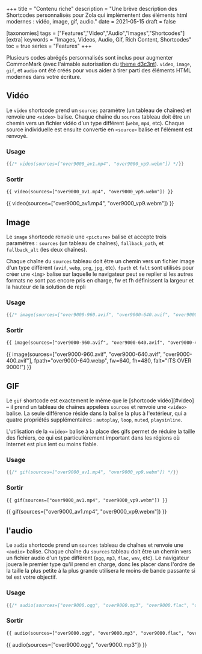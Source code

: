 +++
title = "Contenu riche"
description = "Une brève description des Shortcodes personnalisés pour Zola qui implémentent des éléments html modernes : vidéo, image, gif, audio."
date = 2021-05-15
draft = false

[taxonomies]
tags = ["Features","Video","Audio","Images","Shortcodes"]
[extra]
keywords = "Images, Videos, Audio, Gif, Rich Content, Shortcodes"
toc = true
series = "Features"
+++

Plusieurs codes abrégés personnalisés sont inclus pour augmenter CommonMark (avec l'aimable autorisation du [theme d3c3nt](https://d3c3nt.figbert.com/posts/rich-content/)). `video`, `image`, `gif`, et `audio` ont été créés pour vous aider à tirer parti des éléments HTML modernes dans votre écriture.

<!-- more -->

## Vidéo

Le `video` shortcode prend un `sources` paramètre (un tableau de chaînes) et renvoie une `<video>` balise. Chaque chaîne du `sources` tableau doit être un chemin vers un fichier vidéo d'un type différent (`webm`, `mp4`, etc). Chaque source individuelle est ensuite convertie en `<source>` balise et l'élément est renvoyé.

### Usage
```rs
{{/* video(sources=["over9000_av1.mp4", "over9000_vp9.webm"]) */}}
```
### Sortir
```html
{{ video(sources=["over9000_av1.mp4", "over9000_vp9.webm"]) }}
```
{{ video(sources=["over9000_av1.mp4", "over9000_vp9.webm"]) }}

## Image

Le `image` shortcode renvoie une `<picture>` balise et accepte trois paramètres : `sources` (un tableau de chaînes), `fallback_path`, et `fallback_alt` (les deux chaînes).

Chaque chaîne du `sources` tableau doit être un chemin vers un fichier image d'un type différent (`avif`, `webp`, `png`, `jpg`, etc). `fpath` et
`falt` sont utilisés pour créer une `<img>` balise sur laquelle le navigateur peut se replier si les autres formats ne sont pas encore pris en charge, fw et fh définissent la largeur et la hauteur de la solution de repli

### Usage
```rs
{{/* image(sources=["over9000-960.avif", "over9000-640.avif", "over9000-400.avif"], fpath="over9000-640.webp", fw=640, fh=480, falt="ITS OVER 9000!") */}}
```
### Sortir
```html
{{ image(sources=["over9000-960.avif", "over9000-640.avif", "over9000-400.avif"], fpath="over9000-640.webp", fw=640, fh=480, falt="ITS OVER 9000!") }}
```
{{ image(sources=["over9000-960.avif", "over9000-640.avif", "over9000-400.avif"], fpath="over9000-640.webp", fw=640, fh=480, falt="ITS OVER 9000!") }}

## GIF

Le `gif` shortcode est exactement le même que le [shortcode vidéo][#video]
– il prend un tableau de chaînes appelées `sources` et renvoie une `<video>` balise. La seule différence réside dans la balise la plus à l'extérieur, qui a quatre propriétés supplémentaires : `autoplay`, `loop`, `muted`, `playsinline`.

L'utilisation de la `<video>` balise à la place des gifs permet de réduire la taille des fichiers, ce qui est particulièrement important dans les régions où Internet est plus lent ou moins fiable.

### Usage
```rs
{{/* gif(sources=["over9000_av1.mp4", "over9000_vp9.webm"]) */}}
```
### Sortir
```html
{{ gif(sources=["over9000_av1.mp4", "over9000_vp9.webm"]) }}
```
{{ gif(sources=["over9000_av1.mp4", "over9000_vp9.webm"]) }}

## l'audio

Le `audio` shortcode prend un `sources` tableau de chaînes et renvoie une `<audio>` balise. Chaque chaîne du `sources` tableau doit être un chemin vers un fichier audio d'un type différent (`ogg`, `mp3`, `flac`, `wav`, etc). Le navigateur jouera le premier type qu'il prend en charge, donc les placer dans l'ordre de la taille la plus petite à la plus grande utilisera le moins de bande passante si tel est votre objectif.

### Usage
```rs
{{/* audio(sources=["over9000.ogg", "over9000.mp3", "over9000.flac", "over9000.wav"]) */}}
```
### Sortir
```html
{{ audio(sources=["over9000.ogg", "over9000.mp3", "over9000.flac", "over9000.wav"]) }}
```
{{ audio(sources=["over9000.ogg", "over9000.mp3"]) }}

